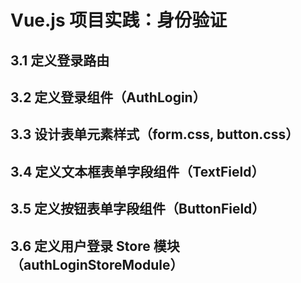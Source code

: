 # Vue.js 项目实践：身份验证

## 3.1 定义登录路由

## 3.2 定义登录组件（AuthLogin）

## 3.3 设计表单元素样式（form.css, button.css）

## 3.4 定义文本框表单字段组件（TextField）

## 3.5 定义按钮表单字段组件（ButtonField）

## 3.6 定义用户登录 Store 模块（authLoginStoreModule）
